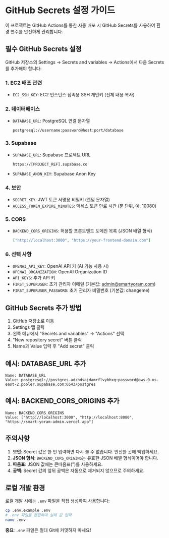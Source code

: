 # GitHub Secrets 설정 가이드

이 프로젝트는 GitHub Actions를 통한 자동 배포 시 GitHub Secrets를 사용하여 환경 변수를 안전하게 관리합니다.

## 필수 GitHub Secrets 설정

GitHub 저장소의 Settings → Secrets and variables → Actions에서 다음 Secrets를 추가해야 합니다:

### 1. EC2 배포 관련
- `EC2_SSH_KEY`: EC2 인스턴스 접속용 SSH 개인키 (전체 내용 복사)

### 2. 데이터베이스
- `DATABASE_URL`: PostgreSQL 연결 문자열
  ```
  postgresql://username:password@host:port/database
  ```

### 3. Supabase
- `SUPABASE_URL`: Supabase 프로젝트 URL
  ```
  https://[PROJECT_REF].supabase.co
  ```
- `SUPABASE_ANON_KEY`: Supabase Anon Key

### 4. 보안
- `SECRET_KEY`: JWT 토큰 서명용 비밀키 (랜덤 문자열)
- `ACCESS_TOKEN_EXPIRE_MINUTES`: 액세스 토큰 만료 시간 (분 단위, 예: 10080)

### 5. CORS
- `BACKEND_CORS_ORIGINS`: 허용할 프론트엔드 도메인 목록 (JSON 배열 형식)
  ```json
  ["http://localhost:3000", "https://your-frontend-domain.com"]
  ```

### 6. 선택 사항
- `OPENAI_API_KEY`: OpenAI API 키 (AI 기능 사용 시)
- `OPENAI_ORGANIZATION`: OpenAI Organization ID
- `API_KEYS`: 추가 API 키
- `FIRST_SUPERUSER`: 초기 관리자 이메일 (기본값: admin@smartyoram.com)
- `FIRST_SUPERUSER_PASSWORD`: 초기 관리자 비밀번호 (기본값: changeme)

## GitHub Secrets 추가 방법

1. GitHub 저장소로 이동
2. Settings 탭 클릭
3. 왼쪽 메뉴에서 "Secrets and variables" → "Actions" 선택
4. "New repository secret" 버튼 클릭
5. Name과 Value 입력 후 "Add secret" 클릭

## 예시: DATABASE_URL 추가

```
Name: DATABASE_URL
Value: postgresql://postgres.adzhdsajdamrflvybhxq:password@aws-0-us-east-2.pooler.supabase.com:6543/postgres
```

## 예시: BACKEND_CORS_ORIGINS 추가

```
Name: BACKEND_CORS_ORIGINS
Value: ["http://localhost:3000", "http://localhost:8080", "https://smart-yoram-admin.vercel.app"]
```

## 주의사항

1. **보안**: Secret 값은 한 번 입력하면 다시 볼 수 없습니다. 안전한 곳에 백업하세요.
2. **JSON 형식**: `BACKEND_CORS_ORIGINS`는 유효한 JSON 배열 형식이어야 합니다.
3. **따옴표**: JSON 값에는 큰따옴표(")를 사용하세요.
4. **공백**: Secret 값의 앞뒤 공백은 자동으로 제거되지 않으므로 주의하세요.

## 로컬 개발 환경

로컬 개발 시에는 `.env` 파일을 직접 생성하여 사용합니다:

```bash
cp .env.example .env
# .env 파일을 편집하여 실제 값 입력
nano .env
```

**중요**: `.env` 파일은 절대 Git에 커밋하지 마세요!